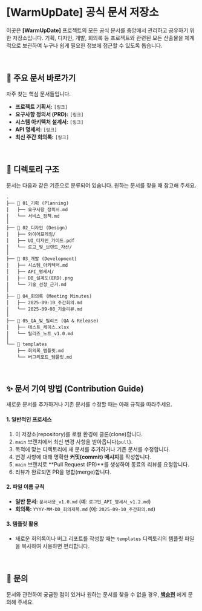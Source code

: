 #  [WarmUpDate] 공식 문서 저장소

이곳은 **[WarmUpDate]** 프로젝트의 모든 공식 문서를 중앙에서 관리하고 공유하기 위한 저장소입니다. 기획, 디자인, 개발, 회의록 등 프로젝트와 관련된 모든 산출물을 체계적으로 보관하여 누구나 쉽게 필요한 정보에 접근할 수 있도록 돕습니다.

<br>

## 📌 주요 문서 바로가기

자주 찾는 핵심 문서들입니다.

  * **프로젝트 기획서:** `[링크]`
  * **요구사항 정의서 (PRD):** `[링크]`
  * **시스템 아키텍처 설계서:** `[링크]`
  * **API 명세서:** `[링크]`
  * **최신 주간 회의록:** `[링크]`

<br>

## 📂 디렉토리 구조

문서는 다음과 같은 기준으로 분류되어 있습니다. 원하는 문서를 찾을 때 참고해 주세요.

```
.
├── 📁 01_기획 (Planning)
│   ├── 요구사항_정의서.md
│   └── 서비스_정책.md
│
├── 📁 02_디자인 (Design)
│   ├── 와이어프레임/
│   ├── UI_디자인_가이드.pdf
│   └── 로고_및_브랜드_자산/
│
├── 📁 03_개발 (Development)
│   ├── 시스템_아키텍처.md
│   ├── API_명세서/
│   ├── DB_설계도(ERD).png
│   └── 기술_선정_근거.md
│
├── 📁 04_회의록 (Meeting Minutes)
│   ├── 2025-09-10_주간회의.md
│   └── 2025-09-08_기술리뷰.md
│
├── 📁 05_QA_및_릴리즈 (QA & Release)
│   ├── 테스트_케이스.xlsx
│   └── 릴리즈_노트_v1.0.md
│
└── 📁 templates
    ├── 회의록_템플릿.md
    └── 버그리포트_템플릿.md
```

<br>

## ✨ 문서 기여 방법 (Contribution Guide)

새로운 문서를 추가하거나 기존 문서를 수정할 때는 아래 규칙을 따라주세요.

#### 1\. 일반적인 프로세스

1.  이 저장소(repository)를 로컬 환경에 클론(clone)합니다.
2.  `main` 브랜치에서 최신 변경 사항을 받아옵니다(`pull`).
3.  목적에 맞는 디렉토리에 새 문서를 추가하거나 기존 문서를 수정합니다.
4.  변경 사항에 대해 명확한 **커밋(commit) 메시지**를 작성합니다.
5.  `main` 브랜치로 \*\*Pull Request (PR)\*\*를 생성하여 동료의 리뷰를 요청합니다.
6.  리뷰가 완료되면 PR을 병합(merge)합니다.

#### 2\. 파일 이름 규칙

  * **일반 문서:** `문서내용_v1.0.md` (예: `로그인_API_명세서_v1.2.md`)
  * **회의록:** `YYYY-MM-DD_회의제목.md` (예: `2025-09-10_주간회의.md`)

#### 3\. 템플릿 활용

  * 새로운 회의록이나 버그 리포트를 작성할 때는 `templates` 디렉토리의 템플릿 파일을 복사하여 사용하면 편리합니다.

<br>

## 🙋 문의

문서와 관련하여 궁금한 점이 있거나 원하는 문서를 찾을 수 없을 경우, **[백승현](https://github.com/sirosho)** 에게 문의해 주세요.
